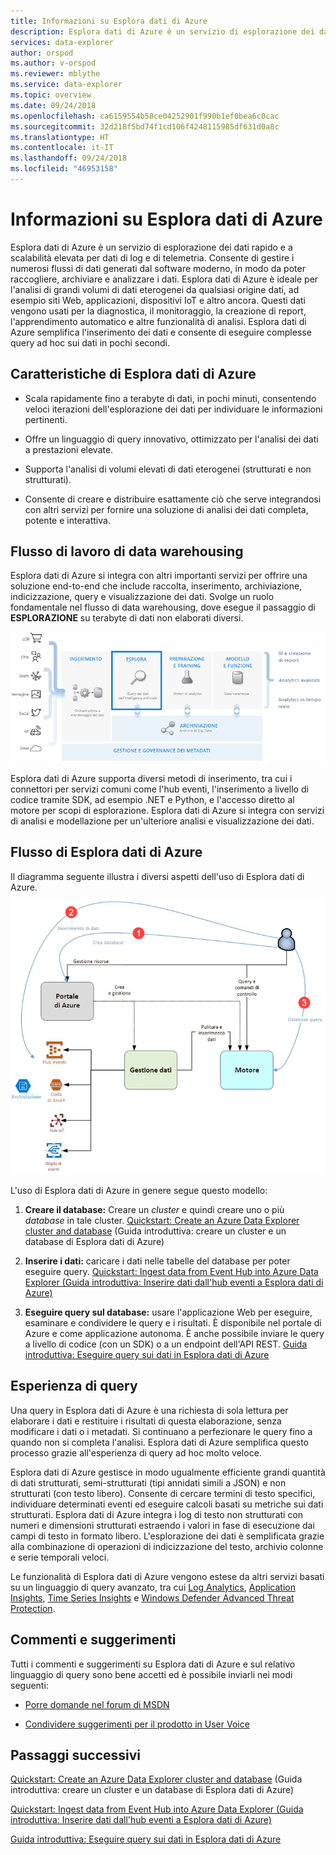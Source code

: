 ```yaml
---
title: Informazioni su Esplora dati di Azure
description: Esplora dati di Azure è un servizio di esplorazione dei dati rapido e a scalabilità elevata per dati di log e di telemetria.
services: data-explorer
author: orspod
ms.author: v-orspod
ms.reviewer: mblythe
ms.service: data-explorer
ms.topic: overview
ms.date: 09/24/2018
ms.openlocfilehash: ca6159554b58ce04252901f990b1ef0bea6c0cac
ms.sourcegitcommit: 32d218f5bd74f1cd106f4248115985df631d0a8c
ms.translationtype: HT
ms.contentlocale: it-IT
ms.lasthandoff: 09/24/2018
ms.locfileid: "46953158"
---
```

# <a name="what-is-azure-data-explorer"></a>Informazioni su Esplora dati di Azure

Esplora dati di Azure è un servizio di esplorazione dei dati rapido e a scalabilità elevata per dati di log e di telemetria. Consente di gestire i numerosi flussi di dati generati dal software moderno, in modo da poter raccogliere, archiviare e analizzare i dati. Esplora dati di Azure è ideale per l'analisi di grandi volumi di dati eterogenei da qualsiasi origine dati, ad esempio siti Web, applicazioni, dispositivi IoT e altro ancora. Questi dati vengono usati per la diagnostica, il monitoraggio, la creazione di report, l'apprendimento automatico e altre funzionalità di analisi. Esplora dati di Azure semplifica l'inserimento dei dati e consente di eseguire complesse query ad hoc sui dati in pochi secondi.

## <a name="what-makes-azure-data-explorer-unique"></a>Caratteristiche di Esplora dati di Azure

- Scala rapidamente fino a terabyte di dati, in pochi minuti, consentendo veloci iterazioni dell'esplorazione dei dati per individuare le informazioni pertinenti.

- Offre un linguaggio di query innovativo, ottimizzato per l'analisi dei dati a prestazioni elevate.

- Supporta l'analisi di volumi elevati di dati eterogenei (strutturati e non strutturati).

- Consente di creare e distribuire esattamente ciò che serve integrandosi con altri servizi per fornire una soluzione di analisi dei dati completa, potente e interattiva.

## <a name="data-warehousing-workflow"></a>Flusso di lavoro di data warehousing

Esplora dati di Azure si integra con altri importanti servizi per offrire una soluzione end-to-end che include raccolta, inserimento, archiviazione, indicizzazione, query e visualizzazione dei dati. Svolge un ruolo fondamentale nel flusso di data warehousing, dove esegue il passaggio di **ESPLORAZIONE** su terabyte di dati non elaborati diversi.

![Diagramma del data warehouse](media/data-explorer-overview/data-warehouse.png)

Esplora dati di Azure supporta diversi metodi di inserimento, tra cui i connettori per servizi comuni come l'hub eventi, l'inserimento a livello di codice tramite SDK, ad esempio .NET e Python, e l'accesso diretto al motore per scopi di esplorazione. Esplora dati di Azure si integra con servizi di analisi e modellazione per un'ulteriore analisi e visualizzazione dei dati.

## <a name="azure-data-explorer-flow"></a>Flusso di Esplora dati di Azure

Il diagramma seguente illustra i diversi aspetti dell'uso di Esplora dati di Azure.

![Flusso di Esplora dati di Azure](media/data-explorer-overview/workflow.png)

L'uso di Esplora dati di Azure in genere segue questo modello:

1. **Creare il database:** Creare un *cluster* e quindi creare uno o più *database* in tale cluster. [Quickstart: Create an Azure Data Explorer cluster and database](create-cluster-database-portal.md) (Guida introduttiva: creare un cluster e un database di Esplora dati di Azure)

1. **Inserire i dati:** caricare i dati nelle tabelle del database per poter eseguire query. [Quickstart: Ingest data from Event Hub into Azure Data Explorer (Guida introduttiva: Inserire dati dall'hub eventi a Esplora dati di Azure)](ingest-data-event-hub.md)

1. **Eseguire query sul database:** usare l'applicazione Web per eseguire, esaminare e condividere le query e i risultati. È disponibile nel portale di Azure e come applicazione autonoma. È anche possibile inviare le query a livello di codice (con un SDK) o a un endpoint dell'API REST. [Guida introduttiva: Eseguire query sui dati in Esplora dati di Azure](web-query-data.md)

## <a name="query-experience"></a>Esperienza di query

Una query in Esplora dati di Azure è una richiesta di sola lettura per elaborare i dati e restituire i risultati di questa elaborazione, senza modificare i dati o i metadati. Si continuano a perfezionare le query fino a quando non si completa l'analisi. Esplora dati di Azure semplifica questo processo grazie all'esperienza di query ad hoc molto veloce.

Esplora dati di Azure gestisce in modo ugualmente efficiente grandi quantità di dati strutturati, semi-strutturati (tipi annidati simili a JSON) e non strutturati (con testo libero). Consente di cercare termini di testo specifici, individuare determinati eventi ed eseguire calcoli basati su metriche sui dati strutturati. Esplora dati di Azure integra i log di testo non strutturati con numeri e dimensioni strutturati estraendo i valori in fase di esecuzione dai campi di testo in formato libero. L'esplorazione dei dati è semplificata grazie alla combinazione di operazioni di indicizzazione del testo, archivio colonne e serie temporali veloci.

Le funzionalità di Esplora dati di Azure vengono estese da altri servizi basati su un linguaggio di query avanzato, tra cui [Log Analytics](/azure/log-analytics/), [Application Insights](/azure/application-insights/), [Time Series Insights](/azure/time-series-insights/) e [Windows Defender Advanced Threat Protection](/windows/security/threat-protection/windows-defender-atp/windows-defender-advanced-threat-protection/).

## <a name="feedback"></a>Commenti e suggerimenti

Tutti i commenti e suggerimenti su Esplora dati di Azure e sul relativo linguaggio di query sono bene accetti ed è possibile inviarli nei modi seguenti:

- [Porre domande nel forum di MSDN](https://social.msdn.microsoft.com/Forums/en-US/home?forum=AzureKusto)

- [Condividere suggerimenti per il prodotto in User Voice](http://aka.ms/AzureDataExplorer.UserVoice)

## <a name="next-steps"></a>Passaggi successivi

[Quickstart: Create an Azure Data Explorer cluster and database](create-cluster-database-portal.md) (Guida introduttiva: creare un cluster e un database di Esplora dati di Azure)

[Quickstart: Ingest data from Event Hub into Azure Data Explorer (Guida introduttiva: Inserire dati dall'hub eventi a Esplora dati di Azure)](ingest-data-event-hub.md)

[Guida introduttiva: Eseguire query sui dati in Esplora dati di Azure](web-query-data.md)

